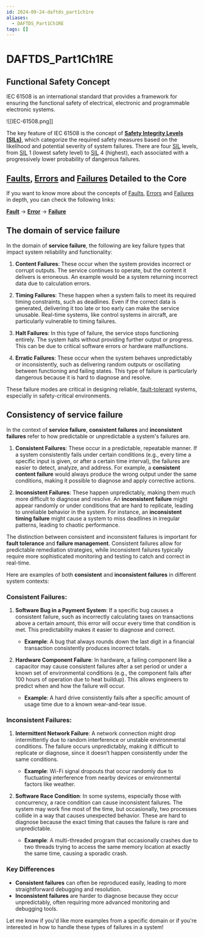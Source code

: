 ```yaml
---
id: 2024-09-24-daftds_part1ch1re
aliases:
  - DAFTDS_Part1Ch1RE
tags: []
---
```


# DAFTDS_Part1Ch1RE

## Functional Safety Concept

IEC 61508 is an international standard that provides a framework for ensuring the functional safety of electrical, electronic and programmable electronic systems.

![[IEC-61508.png]]

The key feature of IEC 61508 is the concept of [**Safety Integrity Levels (SILs)**](2024-09-24-sil.md), which categorize the required safety measures based on the likelihood and potential severity of system failures. There are four [SIL](2024-09-24-sil.md) levels, from [SIL](2024-09-24-sil.md) 1 (lowest safety level) to [SIL](2024-09-24-sil.md) 4 (highest), each associated with a progressively lower probability of dangerous failures.

## [Faults](2024-09-24-fault.md), [Errors](2024-09-24-error.md) and [Failures](2024-09-24-failure.md) Detailed to the Core

If you want to know more about the concepts of [Faults](2024-09-24-fault.md), [Errors](2024-09-24-error.md) and [Failures](2024-09-24-failure.md) in depth, you can check the following links:

**[Fault](2024-09-24-fault.md)** -> **[Error](2024-09-24-error.md)** -> **[Failure](2024-09-24-failure.md)**

## The domain of service failure

In the domain of **service failure**, the following are key failure types that impact system reliability and functionality:

1. **Content Failures**: These occur when the system provides incorrect or corrupt outputs. The service continues to operate, but the content it delivers is erroneous. An example would be a system returning incorrect data due to calculation errors.

2. **Timing Failures**: These happen when a system fails to meet its required timing constraints, such as deadlines. Even if the correct data is generated, delivering it too late or too early can make the service unusable. Real-time systems, like control systems in aircraft, are particularly vulnerable to timing failures.

3. **Halt Failures**: In this type of failure, the service stops functioning entirely. The system halts without providing further output or progress. This can be due to critical software errors or hardware malfunctions.

4. **Erratic Failures**: These occur when the system behaves unpredictably or inconsistently, such as delivering random outputs or oscillating between functioning and failing states. This type of failure is particularly dangerous because it is hard to diagnose and resolve.

These failure modes are critical in designing reliable, [fault-tolerant](2024-09-10-fault-tolerance.md) systems, especially in safety-critical environments.

## Consistency of service failure

In the context of **service failure**, **consistent failures** and **inconsistent failures** refer to how predictable or unpredictable a system's failures are.

1. **Consistent Failures**: These occur in a predictable, repeatable manner. If a system consistently fails under certain conditions (e.g., every time a specific input is given, or after a certain time interval), the failures are easier to detect, analyze, and address. For example, a **consistent content failure** would always produce the wrong output under the same conditions, making it possible to diagnose and apply corrective actions.

2. **Inconsistent Failures**: These happen unpredictably, making them much more difficult to diagnose and resolve. An **inconsistent failure** might appear randomly or under conditions that are hard to replicate, leading to unreliable behavior in the system. For instance, an **inconsistent timing failure** might cause a system to miss deadlines in irregular patterns, leading to chaotic performance.

The distinction between consistent and inconsistent failures is important for **fault tolerance** and **failure management**. Consistent failures allow for predictable remediation strategies, while inconsistent failures typically require more sophisticated monitoring and testing to catch and correct in real-time.

Here are examples of both **consistent** and **inconsistent failures** in different system contexts:

### **Consistent Failures:**

1. **Software Bug in a Payment System**: If a specific bug causes a consistent failure, such as incorrectly calculating taxes on transactions above a certain amount, this error will occur every time that condition is met. This predictability makes it easier to diagnose and correct.

   - **Example**: A bug that always rounds down the last digit in a financial transaction consistently produces incorrect totals.

2. **Hardware Component Failure**: In hardware, a failing component like a capacitor may cause consistent failures after a set period or under a known set of environmental conditions (e.g., the component fails after 100 hours of operation due to heat buildup). This allows engineers to predict when and how the failure will occur.
   - **Example**: A hard drive consistently fails after a specific amount of usage time due to a known wear-and-tear issue.

### **Inconsistent Failures:**

1. **Intermittent Network Failure**: A network connection might drop intermittently due to random interference or unstable environmental conditions. The failure occurs unpredictably, making it difficult to replicate or diagnose, since it doesn’t happen consistently under the same conditions.

   - **Example**: Wi-Fi signal dropouts that occur randomly due to fluctuating interference from nearby devices or environmental factors like weather.

2. **Software Race Condition**: In some systems, especially those with concurrency, a race condition can cause inconsistent failures. The system may work fine most of the time, but occasionally, two processes collide in a way that causes unexpected behavior. These are hard to diagnose because the exact timing that causes the failure is rare and unpredictable.
   - **Example**: A multi-threaded program that occasionally crashes due to two threads trying to access the same memory location at exactly the same time, causing a sporadic crash.

### Key Differences

- **Consistent failures** can often be reproduced easily, leading to more straightforward debugging and resolution.
- **Inconsistent failures** are harder to diagnose because they occur unpredictably, often requiring more advanced monitoring and debugging tools.

Let me know if you'd like more examples from a specific domain or if you're interested in how to handle these types of failures in a system!

